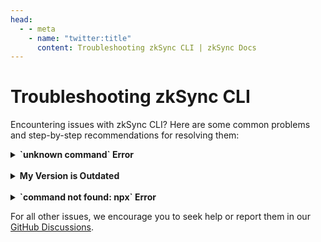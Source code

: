 ```yaml
---
head:
  - - meta
    - name: "twitter:title"
      content: Troubleshooting zkSync CLI | zkSync Docs
---
```


# Troubleshooting zkSync CLI

Encountering issues with zkSync CLI? Here are some common problems and step-by-step recommendations for resolving them:

<details>
<summary><strong>`unknown command` Error</strong></summary>

If you encounter an `unknown command` error, follow these steps:

a. **Check the zkSync CLI Version**

- Run `npx zksync-cli --version` to check your current version.
- Compare it with the latest version available on [npm](https://www.npmjs.com/package/zksync-cli).
- If your version is lower than the one on npm, follow the steps below. If your version is up-to-date, it's possible that the command was moved or renamed. Use `npx zksync-cli help` for a list of current commands or refer to the documentation.

b. **Verify Local Installation**

- Use `npm list zksync-cli` to check if `zksync-cli` is installed in the current directory or any parent directories from where you are running your terminal.
- If it is indeed installed, make sure to uninstall it by running `npm uninstall zksync-cli` in its installation location. Remove all instances of `zksync-cli` until none are found by `npm list zksync-cli`.

c. **Verify Global Installation**

- Use `npm list -g zksync-cli` to check if `zksync-cli` is installed globally.
- If it is installed globally, uninstall it using `npm uninstall -g zksync-cli`.

d. **Clean npm Cache**

- Run `npm cache clean --force`.

e. **Use the Latest Version**

- As a quick fix, or if the above steps don't resolve the issue, use `npx zksync-cli@latest [command]`, for example, `npx zksync-cli@latest dev start`.
</details>

<br />

<details>
<summary><strong>My Version is Outdated</strong></summary>

If `npx zksync-cli` is not running the latest version:

- Refer to the guide above to check and update your zkSync CLI version.
</details>

<br />

<details>
<summary><strong>`command not found: npx` Error</strong></summary>

If you receive a `command not found: npx` error, it means Node.js is not installed or not correctly set up on your system:

- Install Node.js from [https://nodejs.org/](https://nodejs.org/). This will also install `npm` and `npx`.
- After installation, restart your terminal and try running `npx zksync-cli` again.
</details>

For all other issues, we encourage you to seek help or report them in our [GitHub Discussions](https://github.com/zkSync-Community-Hub/zksync-developers/discussions/new?category=general&title=[zksync-cli]%20<Title>).
